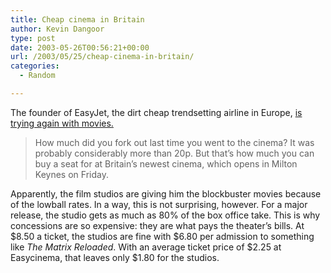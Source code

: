 ```yaml
---
title: Cheap cinema in Britain
author: Kevin Dangoor
type: post
date: 2003-05-26T00:56:21+00:00
url: /2003/05/25/cheap-cinema-in-britain/
categories:
  - Random

---
```

The founder of EasyJet, the dirt cheap trendsetting airline in Europe, [is trying again with movies.][1]

> How much did you fork out last time you went to the cinema? It was probably considerably more than 20p. But that&#8217;s how much you can buy a seat for at Britain&#8217;s newest cinema, which opens in Milton Keynes on Friday. 

Apparently, the film studios are giving him the blockbuster movies because of the lowball rates. In a way, this is not surprising, however. For a major release, the studio gets as much as 80% of the box office take. This is why concessions are so expensive: they are what pays the theater&#8217;s bills. At $8.50 a ticket, the studios are fine with $6.80 per admission to something like _The Matrix Reloaded_. With an average ticket price of $2.25 at Easycinema, that leaves only $1.80 for the studios.

 [1]: http://news.bbc.co.uk/2/hi/uk_news/3051075.stm "BBC NEWS | UK | Cinema Paradiso it ain't"